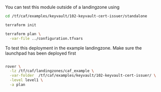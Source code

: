 You can test this module outside of a landingzone using

```bash
cd /tf/caf/examples/keyvault/102-keyvault-cert-issuer/standalone

terraform init

terraform plan \
  -var-file ../configuration.tfvars

```

To test this deployment in the example landingzone. Make sure the launchpad has been deployed first

```bash

rover \
  -lz /tf/caf/landingzones/caf_example \
  -var-folder  /tf/caf/examples/keyvault/102-keyvault-cert-issuer/ \
  -level level1 \
  -a plan

```